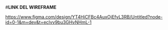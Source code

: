 #**LINK DEL WIREFRAME**

https://www.figma.com/design/YT4HiCFBc4AuxOjEfvL3RB/Untitled?node-id=0-1&m=dev&t=ecIvv9bu3GHvNHmL-1
